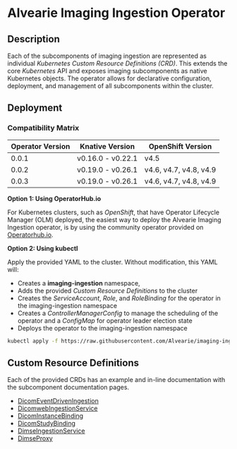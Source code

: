 # Alvearie Imaging Ingestion Operator

## Description

Each of the subcomponents of imaging ingestion are represented as individual *Kubernetes Custom Resource Definitions (CRD)*.  This extends the core *Kubernetes* API and exposes imaging subcomponents as native Kubernetes objects.  The operator allows for declarative configuration, deployment, and management of all subcomponents within the cluster.

## Deployment

### Compatibility Matrix

| Operator Version | Knative Version | OpenShift Version |
|------------------|---------|-----------|
| 0.0.1            | v0.16.0 - v0.22.1      | v4.5 |
| 0.0.2            | v0.19.0 - v0.26.1      | v4.6, v4.7, v4.8, v4.9 |
| 0.0.3            | v0.19.0 - v0.26.1      | v4.6, v4.7, v4.8, v4.9 |

**Option 1: Using OperatorHub.io**

  For Kubernetes clusters, such as *OpenShift*, that have Operator Lifecycle Manager (OLM) deployed, the easiest way to deploy the Alvearie Imaging Ingestion operator, is by using the community operator provided on [Operatorhub.io](https://operatorhub.io).

**Option 2: Using kubectl**

  Apply the provided YAML to the cluster.  Without modification, this YAML will:
-  Creates a **imaging-ingestion** namespace,
-  Adds the provided *Custom Resource Definitions* to the cluster
-  Creates the *ServiceAccount*, *Role*, and *RoleBinding* for the operator in the imaging-ingestion namespace
-  Creates a *ControllerManagerConfig* to manage the scheduling of the operator and a *ConfigMap* for operator leader election state
-  Deploys the operator to the imaging-ingestion namespace

```bash
kubectl apply -f https://raw.githubusercontent.com/Alvearie/imaging-ingestion/main/imaging-ingestion-operator/deploy/manifests.yaml
```

## Custom Resource Definitions

  Each of the provided CRDs has an example and in-line documentation with the subcomponent documentation pages.

- [DicomEventDrivenIngestion](../docs/event-driven-ingestion/overview.md)
- [DicomwebIngestionService](../docs/dicomweb-ingestion-service/overview.md)
- [DicomInstanceBinding](../docs/dicom-instance-binding/overview.md)
- [DicomStudyBinding](../docs/dicom-study-binding/overview.md)
- [DimseIngestionService](../docs/dimse-ingestion-service/overview.md)
- [DimseProxy](../docs/dimse-proxy/overview.md)


